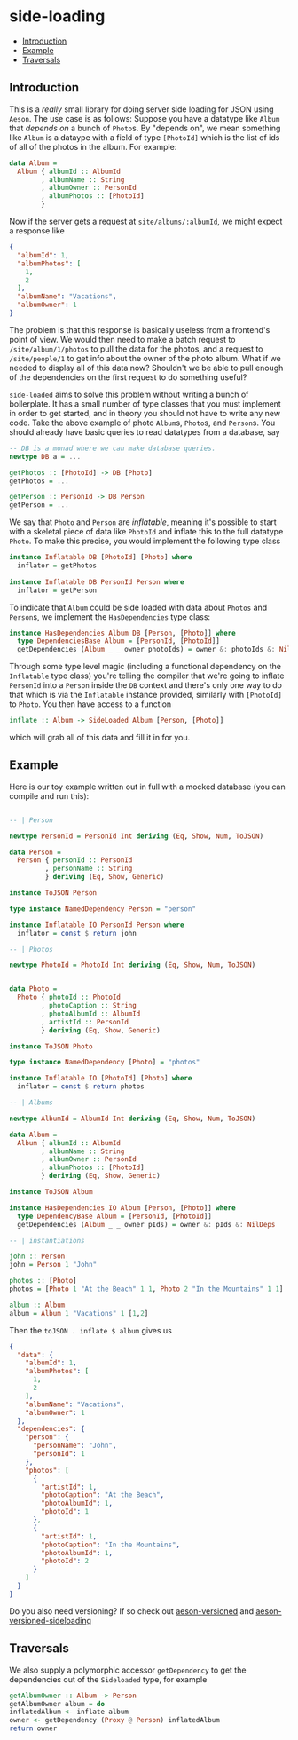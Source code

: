 # side-loading

- [Introduction](#introduction)
- [Example](#example)
- [Traversals](#traversals)

## Introduction
This is a _really_ small library for doing server side loading for JSON using `Aeson`. The use case is as follows: Suppose you have a datatype like `Album` that _depends on_ a bunch of `Photo`s. By "depends on", we mean something like `Album` is a dataype with a field of type `[PhotoId]` which is the list of ids of all of the photos in the album. For example:

```haskell
data Album =
  Album { albumId :: AlbumId
        , albumName :: String
        , albumOwner :: PersonId
        , albumPhotos :: [PhotoId]
        }
```

Now if the server gets a request at `site/albums/:albumId`, we might expect a response like

```json
{
  "albumId": 1,
  "albumPhotos": [
    1,
    2
  ],
  "albumName": "Vacations",
  "albumOwner": 1
}
```

The problem is that this response is basically useless from a frontend's point of view. We would then need to make a batch request to `/site/album/1/photos` to pull the data for the photos, and a request to `/site/people/1` to get info about the owner of the photo album. What if we needed to display all of this data now? Shouldn't we be able to pull enough of the dependencies on the first request to do something useful?

`side-loaded` aims to solve this problem without writing a bunch of boilerplate. It has a small number of type classes that you must implement in order to get started, and in theory you should not have to write any new code. Take the above example of photo `Album`s, `Photo`s, and `Person`s. You should already have basic queries to read datatypes from a database,
say

```haskell
-- DB is a monad where we can make database queries.
newtype DB a = ... 

getPhotos :: [PhotoId] -> DB [Photo]
getPhotos = ...

getPerson :: PersonId -> DB Person
getPerson = ...
```

We say that `Photo` and `Person` are _inflatable_, meaning it's possible to start with a skeletal piece of data like `PhotoId` and inflate this to the full datatype `Photo`. To make this precise, you would implement the following type class

```haskell
instance Inflatable DB [PhotoId] [Photo] where
  inflator = getPhotos
  
instance Inflatable DB PersonId Person where
  inflator = getPerson
```

To indicate that `Album` could be side loaded with data about `Photos` and `Person`s, we implement the `HasDependencies` type class:

```haskell
instance HasDependencies Album DB [Person, [Photo]] where
  type DependenciesBase Album = [PersonId, [PhotoId]]
  getDependencies (Album _ _ owner photoIds) = owner &: photoIds &: NilDeps

```
Through some type level magic (including a functional dependency on the `Inflatable` type class) you're telling the compiler that we're going to inflate `PersonId` into a `Person` inside the `DB` context and there's only one way to do that which is via the `Inflatable` instance provided, similarly with `[PhotoId]` to `Photo`. You then have access to a function

```haskell
inflate :: Album -> SideLoaded Album [Person, [Photo]]
```
which will grab all of this data and fill it in for you. 

## Example
Here is our toy example written out in full with a mocked database (you can compile and run this):

```haskell

-- | Person

newtype PersonId = PersonId Int deriving (Eq, Show, Num, ToJSON)

data Person =
  Person { personId :: PersonId
         , personName :: String
         } deriving (Eq, Show, Generic)

instance ToJSON Person

type instance NamedDependency Person = "person"

instance Inflatable IO PersonId Person where
  inflator = const $ return john

-- | Photos

newtype PhotoId = PhotoId Int deriving (Eq, Show, Num, ToJSON)


data Photo =
  Photo { photoId :: PhotoId
        , photoCaption :: String
        , photoAlbumId :: AlbumId
        , artistId :: PersonId
        } deriving (Eq, Show, Generic)

instance ToJSON Photo

type instance NamedDependency [Photo] = "photos"

instance Inflatable IO [PhotoId] [Photo] where
  inflator = const $ return photos

-- | Albums

newtype AlbumId = AlbumId Int deriving (Eq, Show, Num, ToJSON)

data Album =
  Album { albumId :: AlbumId
        , albumName :: String
        , albumOwner :: PersonId
        , albumPhotos :: [PhotoId]
        } deriving (Eq, Show, Generic)

instance ToJSON Album

instance HasDependencies IO Album [Person, [Photo]] where
  type DependencyBase Album = [PersonId, [PhotoId]]
  getDependencies (Album _ _ owner pIds) = owner &: pIds &: NilDeps

-- | instantiations

john :: Person
john = Person 1 "John"

photos :: [Photo]
photos = [Photo 1 "At the Beach" 1 1, Photo 2 "In the Mountains" 1 1]

album :: Album
album = Album 1 "Vacations" 1 [1,2]

```

Then the `toJSON . inflate $ album` gives us

```json
{
  "data": {
    "albumId": 1,
    "albumPhotos": [
      1,
      2
    ],
    "albumName": "Vacations",
    "albumOwner": 1
  },
  "dependencies": {
    "person": {
      "personName": "John",
      "personId": 1
    },
    "photos": [
      {
        "artistId": 1,
        "photoCaption": "At the Beach",
        "photoAlbumId": 1,
        "photoId": 1
      },
      {
        "artistId": 1,
        "photoCaption": "In the Mountains",
        "photoAlbumId": 1,
        "photoId": 2
      }
    ]
  }
}

```

Do you also need versioning? If so check out [aeson-versioned](https://github.com/benweitzman/servant-aeson-versioned) and [aeson-versioned-sideloading](https://github.com/benweitzman/aeson-versioned-sideloading)

## Traversals
We also supply a polymorphic accessor `getDependency` to get the dependencies out of the `Sideloaded` type, for example

```haskell
getAlbumOwner :: Album -> Person 
getAlbumOwner album = do
inflatedAlbum <- inflate album
owner <- getDependency (Proxy @ Person) inflatedAlbum
return owner
```
